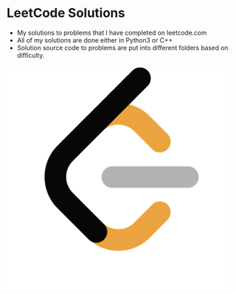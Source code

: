 # LeetCode Solutions
- My solutions to problems that I have completed on leetcode.com
- All of my solutions are done either in Python3 or C++
- Solution source code to problems are put into different folders based on difficulty.

![Alt text](https://github.com/MalikCoderGreen/LeetCode_Problems/blob/main/LeetCode_logo_black.png?raw=true "leet code icon")
